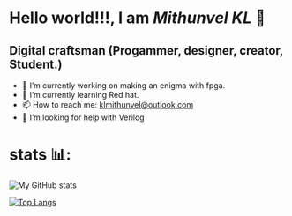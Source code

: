 <h1><strong>Hello world!!!, I am <em>Mithunvel KL</em> </strong>🤠</h1>

## Digital craftsman (Progammer, designer, creator, Student.)

- 🔭 I’m currently working on making an enigma with fpga.
- 🌱 I’m currently learning Red hat.
- 📫 How to reach me: klmithunvel@outlook.com
- 🤔 I’m looking for help with Verilog 
 <!---👯 I’m looking to collaborate on ...
- 💬 Ask me about ...--->

# stats 📊:
![My GitHub stats](https://github-readme-stats.vercel.app/api?username=KL-Mithunvel&show_icons=true&theme=cobalt)

[![Top Langs](https://github-readme-stats.vercel.app/api/top-langs/?username=anuraghazra&layout=donut-vertical)](https://github.com/anuraghazra/github-readme-stats)
